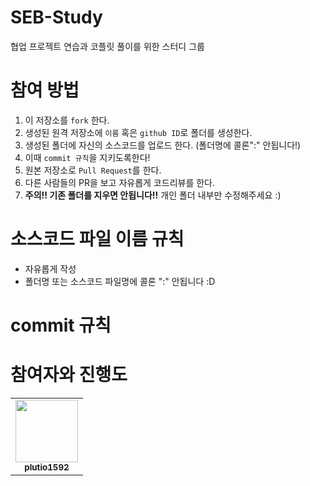 # SEB-Study
협업 프로젝트 연습과 코플릿 풀이를 위한 스터디 그룹





# 참여 방법
1. 이 저장소를 ```fork``` 한다.
2. 생성된 원격 저장소에 ```이름``` 혹은 ```github ID```로 폴더를 생성한다.
3. 생성된 폴더에 자신의 소스코드를 업로드 한다. (폴더명에 콜론":" 안됩니다!)
4. 이때 ```commit 규칙```을 지키도록한다!
5. 원본 저장소로 ```Pull Request```를 한다.
6. 다른 사람들의 PR을 보고 자유롭게 코드리뷰를 한다.
7. __주의!! 기존 폴더를 지우면 안됩니다!!__ 개인 폴더 내부만 수정해주세요 :)





# 소스코드 파일 이름 규칙
* 자유롭게 작성
* 폴더명 또는 소스코드 파일명에 콜론 ":" 안됩니다 :D





# commit 규칙





# 참여자와 진행도
<table>
    <tr>
        <td align="center">
            <a href="https://github.com/plutio1592">
                <img src="https://avatars.githubusercontent.com/u/96008486?v=4" width="100px"; alt style="max=width: 100%;">
                <br>
                <sub>
                    <b>plutio1592</b>
                    <br>
                    <img src="https://camo.githubusercontent.com/c65afd851ddd887fb01b9fcedfbdf3af8758a3f47ea3ac5ebc895fd4ec99dcbb/68747470733a2f2f75732d63656e7472616c312d70726f67726573732d6d61726b646f776e2e636c6f756466756e6374696f6e732e6e65742f70726f67726573732f3638" data-canonical-src="https://us-central1-progress-markdown.cloudfunctions.net/progress/0" style="max-width: 100%;>

</sub>
</td>
</tr>
</table>